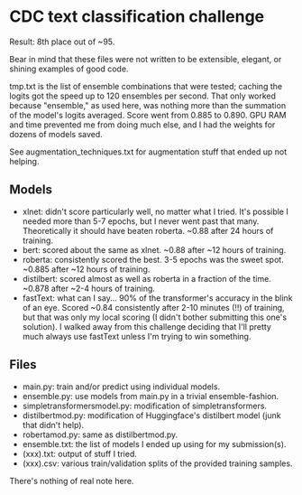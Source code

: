 # CDC text classification challenge

Result: 8th place out of ~95.

Bear in mind that these files were not written to be extensible, elegant, or shining examples of good code.

tmp.txt is the list of ensemble combinations that were tested; caching the logits got the speed up to 120 ensembles per second.  That only worked because "ensemble," as used here, was nothing more than the summation of the model's logits averaged.  Score went from 0.885 to 0.890.  GPU RAM and time prevented me from doing much else, and I had the weights for dozens of models saved.

See augmentation_techniques.txt for augmentation stuff that ended up not helping.

Models
------
- xlnet: didn't score particularly well, no matter what I tried.  It's possible I needed more than 5-7 epochs, but I never went past that many.  Theoretically it should have beaten roberta.  ~0.88 after 24 hours of training.
- bert: scored about the same as xlnet.  ~0.88 after ~12 hours of training.
- roberta: consistently scored the best.  3-5 epochs was the sweet spot. ~0.885 after ~12 hours of training.
- distilbert: scored almost as well as roberta in a fraction of the time. ~0.878 after ~2-4 hours of training.
- fastText: what can I say... 90% of the transformer's accuracy in the blink of an eye.  Scored ~0.84 consistently after 2-10 minutes (!!) of training, but that was only my local scoring (I didn't bother submitting this one's solution).  I walked away from this challenge deciding that I'll pretty much always use fastText unless I'm trying to win something.

Files
-----
- main.py: train and/or predict using individual models.
- ensemble.py: use models from main.py in a trivial ensemble-fashion.
- simpletransformersmodel.py: modification of simpletransformers.
- distilbertmod.py: modification of Huggingface's distilbert model (junk that didn't help).
- robertamod.py: same as distilbertmod.py.
- ensemble.txt: the list of models I ended up using for my submission(s).
- (xxx).txt: output of stuff I tried.
- (xxx).csv: various train/validation splits of the provided training samples.

There's nothing of real note here.
